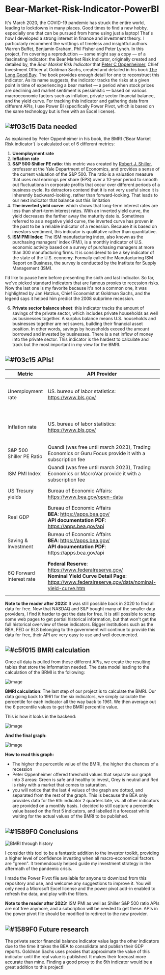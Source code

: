 # Bear-Market-Risk-Indicator-PowerBI

It's March 2020, the COVID-19 pandemic has struck the entire world, leading to lockdowns in many places. Good times to find a new hobby, especially one that can be pursued from home using just a laptop! That's how I developed a strong interest in finance and investment theory. I particularly recomment the writtings of timeless and insightful authors Warren Buffet, Benjamin Graham, Phil Fisher and Peter Lynch. In this project, I'm covering a reproduction — some might say a copy — of a fascinating indicator: the Bear Market Risk Indicator, originally created and detailed by, the _Bear Market Risk Indicator_ that [Peter C Oppenheimer](https://www.goldmansachs.com/media-relations/in-the-news/current/oppenheimer-oped-folder/bio-oppenheimer.pdf), Chief Investment Officer at Goldman Sachs, created and detailed in his book [The Long Good Buy](https://www.goodreads.com/en/book/show/49049246). The book provides enough detail for one to reconstruct this indicator. As its name suggests, the indicator tracks the risks at a given point in time of experiencing a bear market — a period when stock prices are declining and market sentiment is pessimistic — based on various macroeconomic factors such as inflation, private sector financial balance, and the yield curve. For tracking this indicator and gathering data from different APIs, I use Power BI (specifically Power Pivot, which is based on the same technology but is free with an Excel license).

## ![#f03c15](https://placehold.co/15x15/f03c15/f03c15.png) Data needed 

As explained by Peter Oppenheimer in his book, the BMRI ('Bear Market Risk indicator') is calculated out of 6 different metrics:
1. **Unemployment rate**
2. **Inflation rate**
3. **S&P 500 Shiller PE ratio**: this metric was created by [Robert J. Shiller](http://www.econ.yale.edu/~shiller/), professor at the Yale Department of Economics, and provides a sense of the current valuation of the S&P 500. The ratio is a valuation measure that uses real earnings per share (EPS) over a 10-year period to smooth out fluctuations in corporate profits that occur over different periods of a business cycle. Its detractors contend that it is not very useful since it is inherently backward-looking, rather than forward-looking. That leads to our next indicator that balance out this limitation
4. **The inverted yield curve**: which shows that long-term interest rates are less than short-term interest rates. With an inverted yield curve, the yield decreases the farther away the maturity date is. Sometimes referred to as a negative yield curve, the inverted curve has proven in the past to be a reliable indicator of a recession. Because it is based on investors sentiment, this indicator is qualitative rather than quantitative.
5. **ISM PMI Index**: The ISM manufacturing index, also known as the purchasing managers' index (PMI), is a monthly indicator of U.S. economic activity based on a survey of purchasing managers at more than 300 manufacturing firms. It is considered to be a key indicator of the state of the U.S. economy. Formally called the Manufacturing ISM Report on Business, the survey is conducted by the Institute for Supply Management (ISM).

I'd like to pause here before presenting the sixth and last indicator. So far, we've picked standard indicators that are famous proxies to recession risks. Now the last one is my favorite because it's not a common one, it was highlighted by Jan Hatzius, Chief Economist at Goldman Sachs, and the legend says it helped him predict the 2008 subprime recession. 

6. **Private sector balance sheet**: this indicator tracks the amount of savings of the private sector, which includes private households as well as businesses together. A surplus balance means U.S. households and businesses together are net savers, building their financial asset position. In other words, savings by households exceed the amount borrowed and invested by businesses. There is a net inflow of money into the private sector. This indicator is the hardest to calculate and track but the most important in my view for the BMRI. 

## ![#f03c15](https://placehold.co/15x15/f03c15/f03c15.png) APIs! 

| Metric  | API Provider | Updates | Other instructions |
| ------------- | ------------- | ------------- | ------------- |
| Unemployment rate | US. bureau of labor statistics: https://www.bls.gov/  | https://www.bls.gov/schedule/2020/08_sched.htm | **Series of interest**: LNS14000000 <br> **Series title:**(Seas) Unemployment Rate <br> **Labor force status**: Unemployment rate <br> **To find this serie**: go to https://www.bls.gov/cps/data.htm > Top picks > "" Unemployment Level - LNS14000000"" <br> **Comments**: no need to add registration key, calculations or Annual average"
| Inflation rate | US. bureau of labor statistics: https://www.bls.gov/  | https://www.bls.gov/schedule/2020/08_sched.htm |**Series of interest**: CUUR0000AA0 <br> **Series title**: CPI for All Urban Consumers (CPI-U) <br> **To find this serie**: go to https://www.bls.gov/cps/data.htm > Top picks > "CPI for All Urban Consumers (CPI-U) 1967=100 (Unadjusted) - CUUR0000AA0" <br> **Comments**: no need to add registration key, calculations or Annual average
| S&P 500 Shiller PE Ratio  | Quandl (was free until march 2023), Trading Economics or Guru Focus provide it with a subscription fee | Monthly, ~beg. Of the month | **URL**: https://www.quandl.com/data/MULTPL/SHILLER_PE_RATIO_MONTH-Shiller-PE-Ratio-by-Month  <br>  **From the data product**: S&P 500 Ratios <br> **Series title**: Shiller PE Ratio by Month
| ISM PMI Index  | Quandl (was free until march 2023), Trading Economics or MacroVar provide it with a subscription fee | Monthly, ~beg. Of the month | **URL**:  https://www.quandl.com/data/ISM/MAN_PMI-PMI-Composite-Index <br>  **From the data product**: Institute for Supply Management <br> **Series title**: PMI Composite Index
| US Tresury yields  | Bureau of Economic Affairs: https://www.bea.gov/open-data | https://www.bea.gov/news/schedule | **URL**: https://www.quandl.com/data/USTREASURY/YIELD-Treasury-Yield-Curve-Rates <br> **From the data product**: US Treasury <br> **Series title**: Treasury Yield Curve Rates
| Real GDP | Bureau of Economic Affairs <br> **BEA**: https://apps.bea.gov/ <br> **API documentation PDF**: https://apps.bea.gov/api  | Quaterly, ~last day of next quarter's 1st month | **Check NIPA tables**: https://apps.bea.gov/api/data/?&UserID=C36A268E-C628-4F21-9624-C69BD55C081B&method=GetParameterValues&DataSetName=NIPA&ParameterName=TableName&ResultFormat=xml <br> **Table used**: T10106 <br> **Name of table used**: Real Gross Domestic Product, Chained Dollars
| Saving & Investment | Bureau of Economic Affairs <br> **BEA**: https://apps.bea.gov/ <br> **API documentation PDF**: https://apps.bea.gov/api  | Quaterly, ~last day of next quarter's 1st month | **Check NIPA tables**: https://apps.bea.gov/api/data/?&UserID=C36A268E-C628-4F21-9624-C69BD55C081B&method=GetParameterValues&DataSetName=NIPA&ParameterName=TableName&ResultFormat=xml <br> **Table used**: T50100 <br> **Name of table used**: Saving & investment by sector
| 6Q Forward interest rate | **Federal Reserve**: https://www.federalreserve.gov/  <br> **Nominal Yield Curve Detail Page**: https://www.federalreserve.gov/data/nominal-yield-curve.htm | https://www.federalreserve.gov/data/yield-curve-tables/feds200628_1.html | **Where to find the data**: https://www.federalreserve.gov/data/nominal-yield-curve.htm <br> **Name of the table**: Nominal Yield Curve <br> The forward 6 Quarter instantaneous rate is calculated with the GSM Rates as detailed by the paper published by the FED: https://www.federalreserve.gov/econres/feds/files/2018055pap.pdf TableName&ResultFormat=xml <br> **Table used**: T50100 <br> **Name of table used**: Saving & investment by sector

**Note to the reader after 2023:** It was still possible back in 2020 to find all data for free. Now that NASDAQ and S&P bought many of the smaller data providers, I find it harder to get the data for free. It is still possible to scrap some web pages to get partial historical information, but that won't get the full historical overview of these indicators. Bigger institutions such as the BEA, FED or BLS belonging to the government will continue to provide this data for free, their API are very easy to use and well documented. 

## ![#c5f015](https://placehold.co/15x15/c5f015/c5f015.png) BMRI calculation

Once all data is pulled from these different APIs, we create the resulting tables that store the information needed. The data model leading to the calculation of the BRMI is the following:

![image](https://github.com/pacifiq-hub/Bear-Market-Risk-Indicator-API-PowerBI/assets/46910395/48558cb4-d76c-4960-96bb-2a23bbaf689a)

**BMRI calculation**: The last step of our project is to calculate the BMRI. Our data going back to 1961 for the six indicators, we simply calculate the percentile for each indicator all the way back to 1961. We then average out the 6 percentile values to get the BMRI percentile value. 

This is how it looks in the backend: 

![image](https://github.com/pacifiq-hub/Bear-Market-Risk-Indicator-API-PowerBI/assets/46910395/7bb163e7-c979-4f4b-9b45-fe452c4f0a87)

**And the final graph:**

![image](https://github.com/pacifiq-hub/Bear-Market-Risk-Indicator-API-PowerBI/assets/46910395/1f3117d5-c837-48e6-a377-d92fbf5f4e8e)

**How to read this graph:**
- The higher the percentile value of the BMRI, the higher the chances of a recession
- Peter Oppenheimer offered threshold values that separate our graph into 3 areas: Green is safe and healthy to invest, Grey is neutral and Red is risky with a market that comes to saturation.
- you will notice that the last 4 values of the graph are dotted, and separated from the rest of the graph. This is because the BEA only provides data for the 6th indicator 2 quarters late, vs. all other indicators are provided on a monthly basis. I decided to still capture a percentile value based on the first 5 indicators, and labelled it a forecast while waiting for the actual values of the BMRI to be published. 

## ![#1589F0](https://placehold.co/15x15/1589F0/1589F0.png) Conclusions

![BMRI through history](https://github.com/pacifiq-hub/Bear-Market-Risk-Indicator-API-PowerBI/assets/46910395/f4eb8d46-38b3-4544-b28e-bdc560fb1049)

I consider this tool to be a fantastic addition to the investor toolkit, providing a higher level of confidence investing when all macro-economical factors are "green". It tremendously helped guide my investment strategy in the aftermath of the pandemic crisis. 

I made the Power Pivot file available for anyone to download from this repository and use, and welcome any suggestions to improve it. You will only need a Microsoft Excel license and the power pivot add-in enabled to refresh the data, and play with the filters. 

**Note to the reader after 2023:** ISM PMI as well as Shiller S&P 500 ratio APIs are not free anymore, and a subcription will be needed to get these. APIs in the power pivot file should be modified to redirect to the new provider. 


## ![#1589F0](https://placehold.co/15x15/1589F0/1589F0.png) Future research

The private sector financial balance indicator value lags the other indicators due to the time it takes the BEA to consolidate and publish their GDP reports. Goldman Sachs uses proxies that approximate the value of this indicator until the real value is published. It makes their forecast more accurate than mine. Finding a good proxy to the 6th indicator would be a great addition to this project! 


#  
